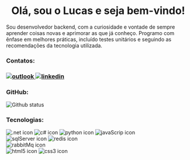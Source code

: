 <div>
  <h1 align="center">Olá, sou o Lucas e seja bem-vindo!</h1>
  <p>Sou desenvolvedor backend, com a curiosidade e vontade de sempre aprender coisas novas e aprimorar as que já conheço. Programo com ênfase em melhores práticas, incluído testes unitários e seguindo as recomendações da tecnologia utilizada.</p>
  
  <div>
    <h3>Contatos:<h3>
      <a href="mailto:santos94us@hotmail.com?subject=Contato">
        <img src="https://img.shields.io/badge/Microsoft_Outlook-0078D4?style=for-the-badge&logo=microsoft-outlook&logoColor=white" alt="outlook"/>   
      </a>
      <a href="https://www.linkedin.com/in/lucassilvadossantosdev/">
        <img src="https://img.shields.io/badge/LinkedIn-0077B5?style=for-the-badge&logo=linkedin&logoColor=white" alt="linkedin"/>  
      </a>
  </div>

  <div>
    <h3>GitHub:</h3>
    <img src="https://github-readme-stats.vercel.app/api/top-langs/?username=LucasSilvaDosSantos&hide_title=true&layout=compact&theme=dark" alt="Github status"/>
  </div>
    
  <div>
    <h3>Tecnologias:</h3>
    <img src="https://img.shields.io/badge/.NET-5C2D91?style=for-the-badge&logo=dot-net&logoColor=white" alt=".net icon"/>
    <img src="https://img.shields.io/badge/C%23-239120?style=for-the-badge&logo=c-sharp&logoColor=white" alt="c# icon"/>
    <img src="https://img.shields.io/badge/Python-3776AB?style=for-the-badge&logo=python&logoColor=white" alt="python icon"/>
    <img src="https://img.shields.io/badge/JavaScript-F7DF1E?style=for-the-badge&logo=javascript&logoColor=black" alt="javaScrip icon"/>
    </br>
    <img src="https://img.shields.io/badge/Microsoft%20SQL%20Sever-CC2927?style=for-the-badge&logo=microsoft%20sql%20server&logoColor=white" alt="sqlServer icon"/>
    <img src="https://img.shields.io/badge/redis-%23DD0031.svg?&style=for-the-badge&logo=redis&logoColor=white" alt="redis icon"/>
    </br>
    <img src="https://img.shields.io/badge/rabbitmq-%23FF6600.svg?&style=for-the-badge&logo=rabbitmq&logoColor=white" alt="rabbitMq icon"/>
    </br>
    <img src="https://img.shields.io/badge/HTML5-E34F26?style=for-the-badge&logo=html5&logoColor=white" alt="html5 icon"/>
    <img src="https://img.shields.io/badge/CSS3-1572B6?style=for-the-badge&logo=css3&logoColor=white" alt="css3 icon"/>
  </div>
</div>
